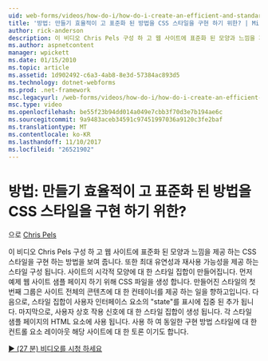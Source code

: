 ```yaml
---
uid: web-forms/videos/how-do-i/how-do-i-create-an-efficient-and-standardized-approach-for-implementing-css-styles
title: '방법: 만들기 효율적이 고 표준화 된 방법을 CSS 스타일을 구현 하기 위한? | Microsoft 문서'
author: rick-anderson
description: 이 비디오 Chris Pels 구성 하 고 웹 사이트에 표준화 된 모양과 느낌을 제공 하는 CSS 스타일을 구현 하는 방법을 보여 줍니다. 또한 스타일은...
ms.author: aspnetcontent
manager: wpickett
ms.date: 01/15/2010
ms.topic: article
ms.assetid: 1d902492-c6a3-4ab8-8e3d-57384ac893d5
ms.technology: dotnet-webforms
ms.prod: .net-framework
msc.legacyurl: /web-forms/videos/how-do-i/how-do-i-create-an-efficient-and-standardized-approach-for-implementing-css-styles
msc.type: video
ms.openlocfilehash: be55f23b94dd014a049e7cbb3f70d3e7b194ae6c
ms.sourcegitcommit: 9a9483aceb34591c97451997036a9120c3fe2baf
ms.translationtype: MT
ms.contentlocale: ko-KR
ms.lasthandoff: 11/10/2017
ms.locfileid: "26521902"
---
```

<a name="how-do-i-create-an-efficient-and-standardized-approach-for-implementing-css-styles"></a>방법: 만들기 효율적이 고 표준화 된 방법을 CSS 스타일을 구현 하기 위한?
====================
으로 [Chris Pels](https://twitter.com/chrispels)

이 비디오 Chris Pels 구성 하 고 웹 사이트에 표준화 된 모양과 느낌을 제공 하는 CSS 스타일을 구현 하는 방법을 보여 줍니다. 또한 최대 유연성과 재사용 가능성을 제공 하는 스타일 구성 됩니다. 사이트의 시각적 모양에 대 한 스타일 집합이 만들어집니다. 먼저 예제 웹 사이트 샘플 페이지 하기 위해 CSS 파일을 생성 합니다. 만들어진 스타일의 첫 번째 그룹은 사이트 전체의 콘텐츠에 대 한 컨테이너를 제공 하는 일을 향하고입니다. 다음으로, 스타일 집합이 사용자 인터페이스 요소의 "state"를 표시에 집중 된 추가 됩니다. 마지막으로, 사용자 상호 작용 신호에 대 한 스타일 집합이 생성 됩니다. 각 스타일 샘플 페이지의 HTML 요소에 사용 됩니다. 사용 하 여 동일한 구현 방법 스타일에 대 한 컨트롤 요소 레이아웃 해당 사이트에 대 한 토론 이기도 합니다.

[&#9654; (27 분) 비디오를 시청 하세요](https://channel9.msdn.com/Blogs/ASP-NET-Site-Videos/how-do-i-create-an-efficient-and-standardized-approach-for-implementing-css-styles)
